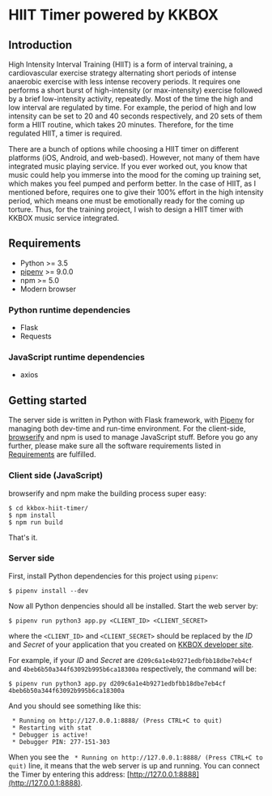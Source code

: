 # HIIT Timer powered by KKBOX

## Introduction

High Intensity Interval Training (HIIT) is a form of interval training,
a cardiovascular exercise strategy alternating short periods of intense anaerobic exercise with less intense recovery periods.
It requires one performs a short burst of high-intensity (or max-intensity) exercise followed by a brief low-intensity activity,
repeatedly. Most of the time the high and low interval are regulated by time.
For example, the period of high and low intensity can be set to 20 and 40 seconds respectively,
and 20 sets of them form a HIIT routine, which takes 20 minutes. Therefore, for the time regulated HIIT, a timer is required.

There are a bunch of options while choosing a HIIT timer on different platforms (iOS, Android, and web-based).
However, not many of them have integrated music playing service.
If you ever worked out, you know that music could help you immerse into the mood for the coming up training set,
which makes you feel pumped and perform better. In the case of HIIT, as I mentioned before,
requires one to give their 100% effort in the high intensity period,
which means one must be emotionally ready for the coming up torture.
Thus, for the training project, I wish to design a HIIT timer with KKBOX music service integrated.

## Requirements
* Python >= 3.5
* [pipenv](https://github.com/pypa/pipenv) >= 9.0.0
* npm >= 5.0
* Modern browser

### Python runtime dependencies
* Flask
* Requests

### JavaScript runtime dependencies
* axios

## Getting started

The server side is written in Python with Flask framework, with [Pipenv](https://docs.pipenv.org/) for managing both dev-time and run-time environment.
For the client-side, [browserify](http://browserify.org/) and npm is used to manage JavaScript stuff.
Before you go any further, please make sure all the software requirements listed in [Requirements](#requirements) are fulfilled.

### Client side (JavaScript)

browserify and npm make the building process super easy:
```shell
$ cd kkbox-hiit-timer/
$ npm install
$ npm run build
```

That's it.

### Server side

First, install Python dependencies for this project using `pipenv`:

```shell
$ pipenv install --dev
```

Now all Python denpencies should all be installed. Start the web server by:
```shell
$ pipenv run python3 app.py <CLIENT_ID> <CLIENT_SECRET>
```

where the `<CLIENT_ID>` and `<CLIENT_SECRET>` should be replaced by the *ID* and *Secret* of your application that you created on [KKBOX developer site](https://developer.kkbox.com/).

For example, if your *ID* and *Secret* are `d209c6a1e4b9271edbfbb18dbe7eb4cf` and `4beb6b50a344f63092b995b6ca18300a` respectively, the command will be:
```shell
$ pipenv run python3 app.py d209c6a1e4b9271edbfbb18dbe7eb4cf 4beb6b50a344f63092b995b6ca18300a
```

And you should see something like this:
```
 * Running on http://127.0.0.1:8888/ (Press CTRL+C to quit)
 * Restarting with stat
 * Debugger is active!
 * Debugger PIN: 277-151-303
```

When you see the ` * Running on http://127.0.0.1:8888/ (Press CTRL+C to quit)` line, it means that the web server is up and running.
You can connect the Timer by entering this address: [http://127.0.0.1:8888](http://127.0.0.1:8888).

